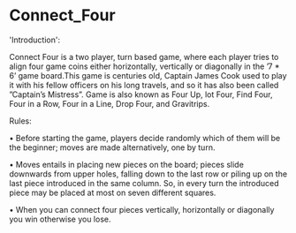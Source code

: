 # Connect_Four

'Introduction':

Connect Four is a two player, turn based game, where each player tries to align four game coins either horizontally, vertically or diagonally in the ’7 * 6’ game
board.This game is centuries old, Captain James Cook used to play it with his fellow officers on his long travels, and so it has also been called ”Captain’s Mistress”.
Game is also known as Four Up, lot Four, Find Four, Four in a Row, Four in a Line, Drop Four, and Gravitrips.

Rules:

• Before starting the game, players decide randomly which of them will be the beginner; moves are made alternatively, one by turn.

• Moves entails in placing new pieces on the board; pieces slide downwards from upper holes, falling down to the last row or piling up on the last piece introduced in the same   column. So, in every turn the introduced piece may be placed at most on seven different squares.

• When you can connect four pieces vertically, horizontally or diagonally you win otherwise you lose.

